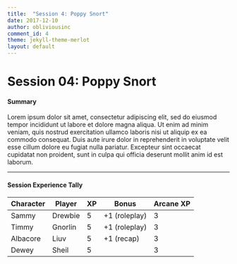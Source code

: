 ```yaml
---
title:  "Session 4: Poppy Snort"
date: 2017-12-10
author: obliviousinc
comment_id: 4
theme: jekyll-theme-merlot
layout: default
---
```


# Session 04: Poppy Snort

#### Summary

Lorem ipsum dolor sit amet, consectetur adipiscing elit, sed do eiusmod tempor incididunt ut labore et dolore magna aliqua. Ut enim ad minim veniam, quis nostrud exercitation ullamco laboris nisi ut aliquip ex ea commodo consequat. Duis aute irure dolor in reprehenderit in voluptate velit esse cillum dolore eu fugiat nulla pariatur. Excepteur sint occaecat cupidatat non proident, sunt in culpa qui officia deserunt mollit anim id est laborum.

* * *

#### Session Experience Tally

| Character | Player  | XP  | Bonus         | Arcane XP |
| --------- | ------- | --- | ------------- | --------- |
| Sammy     | Drewbie | 5   | +1 (roleplay) | 3         |
| Timmy     | Gnorlin | 5   | +1 (roleplay) | 3         |
| Albacore  | Liuv    | 5   | +1 (recap)    | 3         |
| Dewey     | Sheil   | 5   |               | 3         |